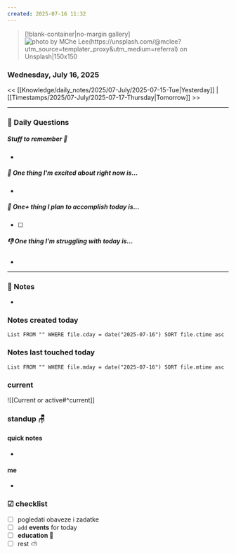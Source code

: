 ```yaml
---
created: 2025-07-16 11:32
---
```


> [!blank-container|no-margin gallery] 
>![photo by MChe Lee(https://unsplash.com/@mclee?utm_source=templater_proxy&utm_medium=referral) on Unsplash|150x150](https://images.unsplash.com/photo-1686664795764-a0251d57c64e?crop=entropy&cs=srgb&fm=jpg&ixid=M3w2NDU1OTF8MHwxfHJhbmRvbXx8fHx8fHx8fDE3NTI2NTgzNDV8&ixlib=rb-4.1.0&q=85)

### Wednesday, July 16, 2025

<< [[Knowledge/daily_notes/2025/07-July/2025-07-15-Tue|Yesterday]] | [[Timestamps/2025/07-July/2025-07-17-Thursday|Tomorrow]] >>

___
### 📅 Daily Questions

##### Stuff to remember 📝
- 

##### 🙌 **One thing I'm excited about right now is...**
- 

##### 🚀 **One+ thing I plan to accomplish today is...**
- [ ] 

##### 👎 **One thing I'm struggling with today is...**
- 

---
### 📝 Notes
- 

### Notes created today
```dataview
List FROM "" WHERE file.cday = date("2025-07-16") SORT file.ctime asc
```

### Notes last touched today
```dataview
List FROM "" WHERE file.mday = date("2025-07-16") SORT file.mtime asc
`````
### **current**
![[Current or active#^current]]

### **standup** 🪑

#### quick notes
- 
#### me 
- 

### ☑ checklist
- [ ] pogledati  obaveze i zadatke
- [ ] `add` **events** for today
- [ ] **education 🎒**
- [ ] rest ⛅ 
